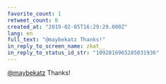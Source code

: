 ```yaml
---
favorite_count: 1
retweet_count: 0
created_at: "2019-02-05T16:29:29.000Z"
lang: en
full_text: "@maybekatz Thanks!"
in_reply_to_screen_name: zkat__
in_reply_to_status_id_str: "1092816965285031936"
---
```


[@maybekatz](https://twitter.com/maybekatz) Thanks!
